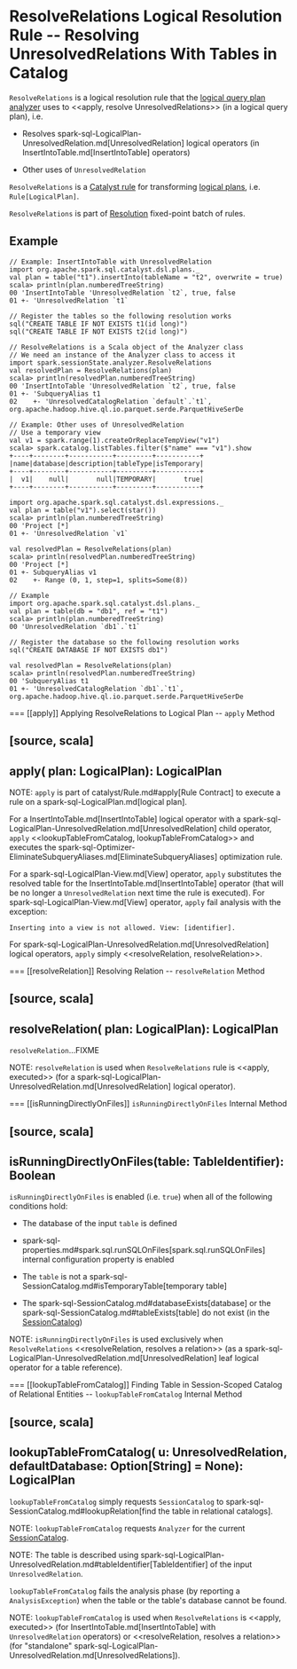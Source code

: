 # ResolveRelations Logical Resolution Rule -- Resolving UnresolvedRelations With Tables in Catalog

`ResolveRelations` is a logical resolution rule that the [logical query plan analyzer](../Analyzer.md#ResolveRelations) uses to <<apply, resolve UnresolvedRelations>> (in a logical query plan), i.e.

* Resolves spark-sql-LogicalPlan-UnresolvedRelation.md[UnresolvedRelation] logical operators (in InsertIntoTable.md[InsertIntoTable] operators)

* Other uses of `UnresolvedRelation`

`ResolveRelations` is a [Catalyst rule](../catalyst/Rule.md) for transforming [logical plans](../logical-operators/LogicalPlan.md), i.e. `Rule[LogicalPlan]`.

`ResolveRelations` is part of [Resolution](../Analyzer.md#Resolution) fixed-point batch of rules.

## Example

```text
// Example: InsertIntoTable with UnresolvedRelation
import org.apache.spark.sql.catalyst.dsl.plans._
val plan = table("t1").insertInto(tableName = "t2", overwrite = true)
scala> println(plan.numberedTreeString)
00 'InsertIntoTable 'UnresolvedRelation `t2`, true, false
01 +- 'UnresolvedRelation `t1`

// Register the tables so the following resolution works
sql("CREATE TABLE IF NOT EXISTS t1(id long)")
sql("CREATE TABLE IF NOT EXISTS t2(id long)")

// ResolveRelations is a Scala object of the Analyzer class
// We need an instance of the Analyzer class to access it
import spark.sessionState.analyzer.ResolveRelations
val resolvedPlan = ResolveRelations(plan)
scala> println(resolvedPlan.numberedTreeString)
00 'InsertIntoTable 'UnresolvedRelation `t2`, true, false
01 +- 'SubqueryAlias t1
02    +- 'UnresolvedCatalogRelation `default`.`t1`, org.apache.hadoop.hive.ql.io.parquet.serde.ParquetHiveSerDe

// Example: Other uses of UnresolvedRelation
// Use a temporary view
val v1 = spark.range(1).createOrReplaceTempView("v1")
scala> spark.catalog.listTables.filter($"name" === "v1").show
+----+--------+-----------+---------+-----------+
|name|database|description|tableType|isTemporary|
+----+--------+-----------+---------+-----------+
|  v1|    null|       null|TEMPORARY|       true|
+----+--------+-----------+---------+-----------+

import org.apache.spark.sql.catalyst.dsl.expressions._
val plan = table("v1").select(star())
scala> println(plan.numberedTreeString)
00 'Project [*]
01 +- 'UnresolvedRelation `v1`

val resolvedPlan = ResolveRelations(plan)
scala> println(resolvedPlan.numberedTreeString)
00 'Project [*]
01 +- SubqueryAlias v1
02    +- Range (0, 1, step=1, splits=Some(8))

// Example
import org.apache.spark.sql.catalyst.dsl.plans._
val plan = table(db = "db1", ref = "t1")
scala> println(plan.numberedTreeString)
00 'UnresolvedRelation `db1`.`t1`

// Register the database so the following resolution works
sql("CREATE DATABASE IF NOT EXISTS db1")

val resolvedPlan = ResolveRelations(plan)
scala> println(resolvedPlan.numberedTreeString)
00 'SubqueryAlias t1
01 +- 'UnresolvedCatalogRelation `db1`.`t1`, org.apache.hadoop.hive.ql.io.parquet.serde.ParquetHiveSerDe
```

=== [[apply]] Applying ResolveRelations to Logical Plan -- `apply` Method

[source, scala]
----
apply(
  plan: LogicalPlan): LogicalPlan
----

NOTE: `apply` is part of catalyst/Rule.md#apply[Rule Contract] to execute a rule on a spark-sql-LogicalPlan.md[logical plan].

For a InsertIntoTable.md[InsertIntoTable] logical operator with a spark-sql-LogicalPlan-UnresolvedRelation.md[UnresolvedRelation] child operator, `apply` <<lookupTableFromCatalog, lookupTableFromCatalog>> and executes the spark-sql-Optimizer-EliminateSubqueryAliases.md[EliminateSubqueryAliases] optimization rule.

For a spark-sql-LogicalPlan-View.md[View] operator, `apply` substitutes the resolved table for the InsertIntoTable.md[InsertIntoTable] operator (that will be no longer a `UnresolvedRelation` next time the rule is executed). For spark-sql-LogicalPlan-View.md[View] operator, `apply` fail analysis with the exception:

```
Inserting into a view is not allowed. View: [identifier].
```

For spark-sql-LogicalPlan-UnresolvedRelation.md[UnresolvedRelation] logical operators, `apply` simply <<resolveRelation, resolveRelation>>.

=== [[resolveRelation]] Resolving Relation -- `resolveRelation` Method

[source, scala]
----
resolveRelation(
  plan: LogicalPlan): LogicalPlan
----

`resolveRelation`...FIXME

NOTE: `resolveRelation` is used when `ResolveRelations` rule is <<apply, executed>> (for a spark-sql-LogicalPlan-UnresolvedRelation.md[UnresolvedRelation] logical operator).

=== [[isRunningDirectlyOnFiles]] `isRunningDirectlyOnFiles` Internal Method

[source, scala]
----
isRunningDirectlyOnFiles(table: TableIdentifier): Boolean
----

`isRunningDirectlyOnFiles` is enabled (i.e. `true`) when all of the following conditions hold:

* The database of the input `table` is defined

* spark-sql-properties.md#spark.sql.runSQLOnFiles[spark.sql.runSQLOnFiles] internal configuration property is enabled

* The `table` is not a spark-sql-SessionCatalog.md#isTemporaryTable[temporary table]

* The spark-sql-SessionCatalog.md#databaseExists[database] or the spark-sql-SessionCatalog.md#tableExists[table] do not exist (in the [SessionCatalog](../Analyzer.md#catalog))

NOTE: `isRunningDirectlyOnFiles` is used exclusively when `ResolveRelations` <<resolveRelation, resolves a relation>> (as a spark-sql-LogicalPlan-UnresolvedRelation.md[UnresolvedRelation] leaf logical operator for a table reference).

=== [[lookupTableFromCatalog]] Finding Table in Session-Scoped Catalog of Relational Entities -- `lookupTableFromCatalog` Internal Method

[source, scala]
----
lookupTableFromCatalog(
  u: UnresolvedRelation,
  defaultDatabase: Option[String] = None): LogicalPlan
----

`lookupTableFromCatalog` simply requests `SessionCatalog` to spark-sql-SessionCatalog.md#lookupRelation[find the table in relational catalogs].

NOTE: `lookupTableFromCatalog` requests `Analyzer` for the current [SessionCatalog](../Analyzer.md#catalog).

NOTE: The table is described using spark-sql-LogicalPlan-UnresolvedRelation.md#tableIdentifier[TableIdentifier] of the input `UnresolvedRelation`.

`lookupTableFromCatalog` fails the analysis phase (by reporting a `AnalysisException`) when the table or the table's database cannot be found.

NOTE: `lookupTableFromCatalog` is used when `ResolveRelations` is <<apply, executed>> (for InsertIntoTable.md[InsertIntoTable] with `UnresolvedRelation` operators) or <<resolveRelation, resolves a relation>> (for "standalone" spark-sql-LogicalPlan-UnresolvedRelation.md[UnresolvedRelations]).
